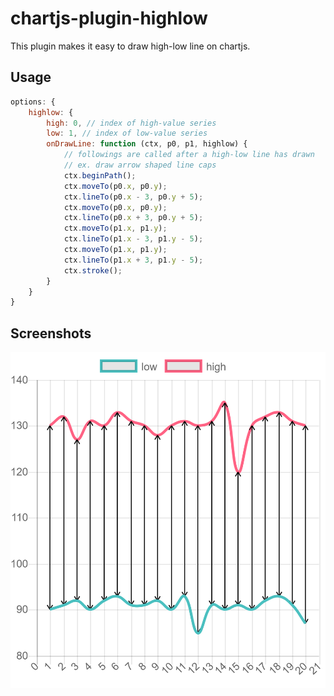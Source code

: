 # chartjs-plugin-highlow
This plugin makes it easy to draw high-low line on chartjs.

## Usage
```js
options: {
    highlow: {
        high: 0, // index of high-value series
        low: 1, // index of low-value series
        onDrawLine: function (ctx, p0, p1, highlow) { 
			// followings are called after a high-low line has drawn
			// ex. draw arrow shaped line caps
            ctx.beginPath();
            ctx.moveTo(p0.x, p0.y);
            ctx.lineTo(p0.x - 3, p0.y + 5);
            ctx.moveTo(p0.x, p0.y);
            ctx.lineTo(p0.x + 3, p0.y + 5);
            ctx.moveTo(p1.x, p1.y);
            ctx.lineTo(p1.x - 3, p1.y - 5);
            ctx.moveTo(p1.x, p1.y);
            ctx.lineTo(p1.x + 3, p1.y - 5);
            ctx.stroke();
        }
    }
}
```

## Screenshots
![high-low](https://raw.githubusercontent.com/hority/chartjs-plugin-highlow/master/images/high-low.png)